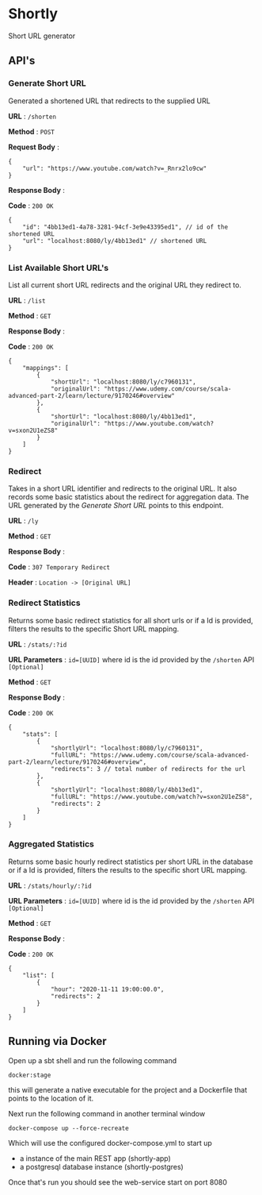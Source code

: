 # Shortly
Short URL generator

## API's

### Generate Short URL

Generated a shortened URL that redirects to the supplied URL

**URL** : `/shorten`

**Method** : `POST`

**Request Body** :
    
    {
        "url": "https://www.youtube.com/watch?v=_Rnrx2lo9cw"
    }

**Response Body** :

**Code** : `200 OK`

    {
        "id": "4bb13ed1-4a78-3281-94cf-3e9e43395ed1", // id of the shortened URL
        "url": "localhost:8080/ly/4bb13ed1" // shortened URL
    }


### List Available Short URL's

List all current short URL redirects and the original URL they redirect to.

**URL** : `/list`

**Method** : `GET`

**Response Body** :

**Code** : `200 OK`

    {
        "mappings": [
            {
                "shortUrl": "localhost:8080/ly/c7960131",
                "originalUrl": "https://www.udemy.com/course/scala-advanced-part-2/learn/lecture/9170246#overview"
            },
            {
                "shortUrl": "localhost:8080/ly/4bb13ed1",
                "originalUrl": "https://www.youtube.com/watch?v=sxon2U1eZS8"
            }
        ]
    }

### Redirect

Takes in a short URL identifier and redirects to the original URL.
It also records some basic statistics about the redirect for aggregation data.
The URL generated by the *Generate Short URL* points to this endpoint.

**URL** : `/ly`

**Method** : `GET`

**Response Body** :

**Code** : `307 Temporary Redirect`

**Header** : `Location -> [Original URL]`

### Redirect Statistics

Returns some basic redirect statistics for all short urls or 
if a Id is provided, filters the results to the specific Short URL mapping.

**URL** : `/stats/:?id`

**URL Parameters** : `id=[UUID]` where id is the id provided by the `/shorten` API `[Optional]`

**Method** : `GET`

**Response Body** :

**Code** : `200 OK`

    {
        "stats": [
            {
                "shortlyUrl": "localhost:8080/ly/c7960131",
                "fullURL": "https://www.udemy.com/course/scala-advanced-part-2/learn/lecture/9170246#overview",
                "redirects": 3 // total number of redirects for the url
            },
            {
                "shortlyUrl": "localhost:8080/ly/4bb13ed1",
                "fullURL": "https://www.youtube.com/watch?v=sxon2U1eZS8",
                "redirects": 2
            }
        ]
    }

### Aggregated Statistics

Returns some basic hourly redirect statistics per short URL in the database or 
if a Id is provided, filters the results to the specific short URL mapping.

**URL** : `/stats/hourly/:?id`

**URL Parameters** : `id=[UUID]` where id is the id provided by the `/shorten` API `[Optional]`

**Method** : `GET`

**Response Body** :

**Code** : `200 OK`

    {
        "list": [
            {
                "hour": "2020-11-11 19:00:00.0",
                "redirects": 2
            }
        ]
    }
    
## Running via Docker

Open up a sbt shell and run the following command

    docker:stage
    
this will generate a native executable for the project 
and a Dockerfile that points to the location of it.

Next run the following command in another terminal window

    docker-compose up --force-recreate
    
Which will use the configured docker-compose.yml to start up
 - a instance of the main REST app (shortly-app)
 - a  postgresql database instance (shortly-postgres)
 
Once that's run you should see the web-service start on port 8080

